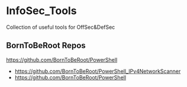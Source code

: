 # InfoSec_Tools
Collection of useful tools for OffSec&DefSec

## BornToBeRoot Repos
https://github.com/BornToBeRoot/PowerShell
* https://github.com/BornToBeRoot/PowerShell_IPv4NetworkScanner
* https://github.com/BornToBeRoot/PowerShell
